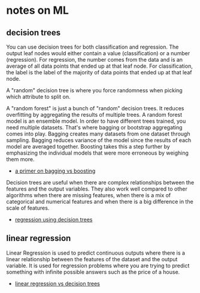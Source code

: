 # notes on ML

## decision trees

You can use decision trees for both classification and regression. The output leaf nodes would either contain a value (classification) or a number (regression). For regression, the number comes from the data and is an average of all data points that ended up at that leaf node. For classification, the label is the label of the majority of data points that ended up at that leaf node.

A "random" decision tree is where you force randomness when picking which attribute to split on.

A "random forest" is just a bunch of "random" decision trees. It reduces overfitting by aggregating the results of multiple trees. A random forest model is an ensemble model. In order to have different trees trained, you need multiple datasets. That's where bagging or bootstrap aggregating comes into play. Bagging creates many datasets from one dataset through sampling. Bagging reduces variance of the model since the results of each model are averaged together. Boosting takes this a step further by emphasizing the individual models that were more erroneous by weighing them more.

* [a primer on bagging vs boosting](https://analyticsindiamag.com/primer-ensemble-learning-bagging-boosting/)

Decision trees are useful when there are complex relationships between the features and the output variables. They also work well compared to other algorithms when there are missing features, when there is a mix of categorical and numerical features and when there is a big difference in the scale of features.

* [regression using decision trees](https://saedsayad.com/decision_tree_reg.htm)

## linear regression

Linear Regression is used to predict continuous outputs where there is a linear relationship between the features of the dataset and the output variable. It is used for regression problems where you are trying to predict something with infinite possible answers such as the price of a house.

* [linear regression vs decision trees](https://mlcorner.com/linear-regression-vs-decision-trees/)
